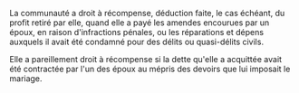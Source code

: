 La communauté a droit à récompense, déduction faite, le cas échéant, du profit retiré par elle, quand elle a payé les amendes encourues par un époux, en raison d'infractions pénales, ou les réparations et dépens auxquels il avait été condamné pour des délits ou quasi-délits civils.

Elle a pareillement droit à récompense si la dette qu'elle a acquittée avait été contractée par l'un des époux au mépris des devoirs que lui imposait le mariage.
